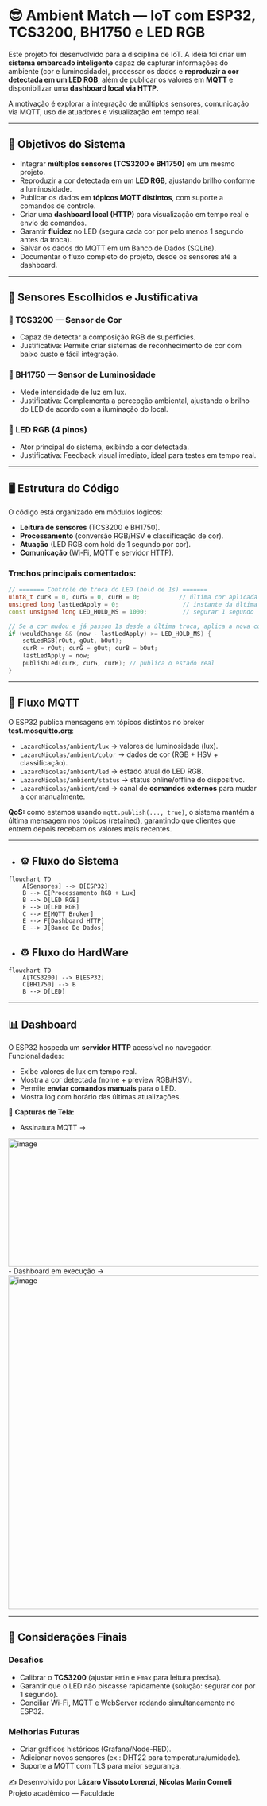 # 😎 Ambient Match — IoT com ESP32, TCS3200, BH1750 e LED RGB

Este projeto foi desenvolvido para a disciplina de IoT.
A ideia foi criar um **sistema embarcado inteligente** capaz de capturar informações do ambiente (cor e luminosidade), processar os dados e **reproduzir a cor detectada em um LED RGB**, além de publicar os valores em **MQTT** e disponibilizar uma **dashboard local via HTTP**.

A motivação é explorar a integração de múltiplos sensores, comunicação via MQTT, uso de atuadores e visualização em tempo real.

---

## 🎯 Objetivos do Sistema
- Integrar **múltiplos sensores (TCS3200 e BH1750)** em um mesmo projeto.  
- Reproduzir a cor detectada em um **LED RGB**, ajustando brilho conforme a luminosidade.  
- Publicar os dados em **tópicos MQTT distintos**, com suporte a comandos de controle.  
- Criar uma **dashboard local (HTTP)** para visualização em tempo real e envio de comandos.  
- Garantir **fluidez** no LED (segura cada cor por pelo menos 1 segundo antes da troca).
- Salvar os dados do MQTT em um Banco de Dados (SQLite).
- Documentar o fluxo completo do projeto, desde os sensores até a dashboard.  

---

## 🧩 Sensores Escolhidos e Justificativa

### 🔹 TCS3200 — Sensor de Cor
- Capaz de detectar a composição RGB de superfícies.
- Justificativa: Permite criar sistemas de reconhecimento de cor com baixo custo e fácil integração.

### 🔹 BH1750 — Sensor de Luminosidade
- Mede intensidade de luz em lux.
- Justificativa: Complementa a percepção ambiental, ajustando o brilho do LED de acordo com a iluminação do local.

### 🔹 LED RGB (4 pinos)
- Ator principal do sistema, exibindo a cor detectada.
- Justificativa: Feedback visual imediato, ideal para testes em tempo real.

---

## 🖥️ Estrutura do Código

O código está organizado em módulos lógicos:  
- **Leitura de sensores** (TCS3200 e BH1750).  
- **Processamento** (conversão RGB/HSV e classificação de cor).  
- **Atuação** (LED RGB com hold de 1 segundo por cor).  
- **Comunicação** (Wi-Fi, MQTT e servidor HTTP).  

### Trechos principais comentados:

```cpp
// ======= Controle de troca do LED (hold de 1s) =======
uint8_t curR = 0, curG = 0, curB = 0;           // última cor aplicada
unsigned long lastLedApply = 0;                  // instante da última troca
const unsigned long LED_HOLD_MS = 1000;          // segurar 1 segundo

// Se a cor mudou e já passou 1s desde a última troca, aplica a nova cor
if (wouldChange && (now - lastLedApply) >= LED_HOLD_MS) {
    setLedRGB(rOut, gOut, bOut);
    curR = rOut; curG = gOut; curB = bOut;
    lastLedApply = now;
    publishLed(curR, curG, curB); // publica o estado real
}
```

---

## 📡 Fluxo MQTT

O ESP32 publica mensagens em tópicos distintos no broker **test.mosquitto.org**:

- `LazaroNicolas/ambient/lux` → valores de luminosidade (lux).  
- `LazaroNicolas/ambient/color` → dados de cor (RGB + HSV + classificação).  
- `LazaroNicolas/ambient/led` → estado atual do LED RGB.  
- `LazaroNicolas/ambient/status` → status online/offline do dispositivo.  
- `LazaroNicolas/ambient/cmd` → canal de **comandos externos** para mudar a cor manualmente.  

**QoS:** como estamos usando `mqtt.publish(..., true)`, o sistema mantém a última mensagem nos tópicos (retained), garantindo que clientes que entrem depois recebam os valores mais recentes.  

---

- ## ⚙️ Fluxo do Sistema

```mermaid
flowchart TD
    A[Sensores] --> B[ESP32]
    B --> C[Processamento RGB + Lux]
    B --> D[LED RGB]
    F --> D[LED RGB]
    C --> E[MQTT Broker]
    E --> F[Dashboard HTTP]
    E --> J[Banco De Dados]
```
- ## ⚙️ Fluxo do HardWare
  
```mermaid
flowchart TD
    A[TCS3200] --> B[ESP32]
    C[BH1750] --> B
    B --> D[LED]
```
---

## 📊 Dashboard

O ESP32 hospeda um **servidor HTTP** acessível no navegador.  
Funcionalidades:
- Exibe valores de lux em tempo real.  
- Mostra a cor detectada (nome + preview RGB/HSV).  
- Permite **enviar comandos manuais** para o LED.  
- Mostra log com horário das últimas atualizações.  

📸 **Capturas de Tela:**  
 - Assinatura MQTT →
  <img width="943" height="258" alt="image" src="https://github.com/user-attachments/assets/9f4de3f2-8ab0-4c3e-9912-a46d78e00434" />
- Dashboard em execução →   
  <img width="1267" height="672" alt="image" src="https://github.com/user-attachments/assets/fe3b1125-77d3-44f9-ae07-5bc8b02fec89" />

---

## 🚀 Considerações Finais

### Desafios
- Calibrar o **TCS3200** (ajustar `Fmin` e `Fmax` para leitura precisa).  
- Garantir que o LED não piscasse rapidamente (solução: segurar cor por 1 segundo).  
- Conciliar Wi-Fi, MQTT e WebServer rodando simultaneamente no ESP32.  

### Melhorias Futuras  
- Criar gráficos históricos (Grafana/Node-RED).  
- Adicionar novos sensores (ex.: DHT22 para temperatura/umidade).  
- Suporte a MQTT com TLS para maior segurança.


✍️ Desenvolvido por **Lázaro Vissoto Lorenzi, Nícolas Marin Corneli**  
Projeto acadêmico — Faculdade
